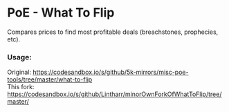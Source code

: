 # PoE - What To Flip

Compares prices to find most profitable deals (breachstones, prophecies, etc).

### Usage:

Original: https://codesandbox.io/s/github/5k-mirrors/misc-poe-tools/tree/master/what-to-flip  
This fork: https://codesandbox.io/s/github/Lintharr/minorOwnForkOfWhatToFlip/tree/master/
